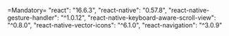 =Mandatory=
"react": "16.6.3",
"react-native": "0.57.8",
"react-native-gesture-handler": "^1.0.12",
"react-native-keyboard-aware-scroll-view": "^0.8.0",
"react-native-vector-icons": "^6.1.0",
"react-navigation": "^3.0.9"
